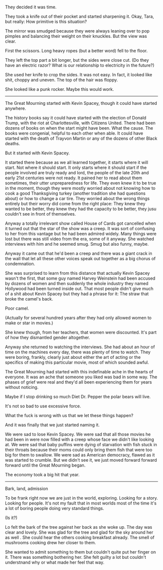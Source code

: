 They decided it was time. 

They took a knife out of their pocket and started sharpening it.  Okay, Tara, but really: How primitive is this situation?  

The mirror was smudged because they were always leaning over to pop pimples and balancing their weight on their knuckles. But the view was clear.  

First the scissors.  Long heavy ropes (but a better word) fell to the floor. 

They left the top part a bit longer, but the sides were close cut.  (Do they have an electric razor? What is our relationship to electricity in the future?)

She used her knife to crop the sides. It was not easy. In fact, it looked like shit, choppy and uneven.  The top of the hair was floppy. 

She looked like a punk rocker. Maybe this would work.  

---

The Great Mourning started with Kevin Spacey, though it could have started anywhere. 

The history books say it could have started with the election of Donald Trump, with the riot at Charlottesville, with Citizens United.   There had been dozens of books on when the start might have been.  What the cause.  The books were congenial, helpful to each other when able.  It could have started with the death of Trayvon Martin or any of the dozens of other Black deaths.  

But it started with Kevin Spacey. 

It started there because as we all learned together, it starts where it will start.  Not where it should start. It only starts where it should start if the people involved are truly ready and lord, the people of the late 20th and early 21st centuries were not ready.  It pained her to read about them sometimes, their utter unpreparedness for life.  They even knew it to be true in the moment, though they were mostly worried about not knowing how to cook a good Thanksgiving turkey (another tradition she had questions about) or how to change a car tire.  They worried about the wrong things entirely but their worry did come from the right place: They knew they wanted to be better, they knew they had the capacity to be better, they jusu couldn't see in front of themselves. 

Anyway a totally irrelevant show called House of Cards got cancelled when it turned out that the star of the show was a creep.  It was sort of confusing to her from this vantage but he had been admired widely.  Many things were lost but there was still video from the era, some of it anyway.  She watched interviews with him and he seemed smug.  Smug but also funny, maybe.  

Anyway it came out that he'd been a creep and there was a giant crack in the wall that let all these other voices speak out together as a big chorus of condemnation. 

She was surprised to learn from this distance that actually Kevin Spacey wasn't the first, that some guy named Harvey Weinstein had been accused by dozens of women and then suddenly the whole industry they named Hollywood had been turned inside out. That most people didn't give much of a shit about Kevin Spacey but they had a phrase for it: The straw that broke the camel's back. 

Poor camel. 

(Actually for several hundred years after they had only allowed women to make or star in movies.)

She knew though, from her teachers, that women were discounted. It's part of how they dismantled gender altogether.  

Anyway she returned to watching the interviews.  She had about an hour of time on the machines every day, there was plenty of time to watch. They were boring, frankly, clearly just about either the art of acting or the specifics of making this particular movie, most of which sounded awful.  

The Great Mourning had started with this indefinable ache in the hearts of everyone.  It was an ache that someone you liked was bad in some way. The phases of grief were real and they'd all been experiencing them for years without noticing. 

Maybe if I stop drinking so much Diet Dr. Pepper the polar bears will live. 

It's not so bad to use excessive force. 

What the fuck is wrong with us that we let these things happen? 

And it was finally that we just started naming it. 

We were sad to lose Kevin Spacey. We were sad that all those movies he had been in were now filled with a creep whose face we didn't like looking at.  We were sad that baby puffins were dying of starvation with fish stuck in their throats because their moms could only bring them fish that were too big for them to swallow.  We were sad as American democracy, flawed as it was started to crumble.  But we didn't see it, we just moved forward forward forward until the Great Mourning began.

The economy took a big hit that year. 	

---

Bark, land, admission

To be frank right now we are just in the world, exploring. Looking for a story. Looking for people. It's not my fault that in most worlds most of the time it's a lot of boring people doing very standard things.

(Is it?)

Lo felt the bark of the tree against her back as she woke up.  The day was clear and lovely.  She was glad for the tree and glad for the sky around her as well . She could hear the others cooking breakfast already. The smell of mushrooms cooking drew her closer to them. 

She wanted to admit something to them but couldn't quite put her finger on it. There was something bothering her. She felt guilty a lot but couldn't understnand why or what made her feel that way.   
